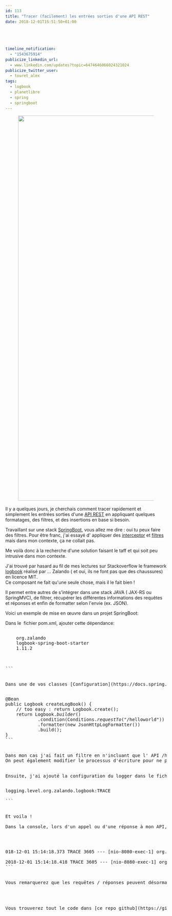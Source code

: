 ```yaml
---
id: 113
title: "Tracer (facilement) les entrées sorties d'une API REST"
date: 2018-12-01T15:51:50+01:00




timeline_notification:
  - "1543675914"
publicize_linkedin_url:
  - www.linkedin.com/updates?topic=6474646066024321024
publicize_twitter_user:
  - touret_alex
tags:
  - logbook
  - planetlibre
  - spring
  - springboot
---
```

<figure class="wp-block-image"><img loading="lazy" width="1200" height="1200" src="/assets/images/2018/12/street_city_people_blackandwhite_bw_man_detail_project-248333-jpgd.jpeg" alt="" class="wp-image-115" srcset="/assets/images/2018/12/street_city_people_blackandwhite_bw_man_detail_project-248333-jpgd.jpeg 1200w, /assets/images/2018/12/street_city_people_blackandwhite_bw_man_detail_project-248333-jpgd-300x300.jpeg 300w, /assets/images/2018/12/street_city_people_blackandwhite_bw_man_detail_project-248333-jpgd-1024x1024.jpeg 1024w, /assets/images/2018/12/street_city_people_blackandwhite_bw_man_detail_project-248333-jpgd-150x150.jpeg 150w, /assets/images/2018/12/street_city_people_blackandwhite_bw_man_detail_project-248333-jpgd-768x768.jpeg 768w" sizes="(max-width: 1200px) 100vw, 1200px" /></figure> 

Il y a quelques jours, je cherchais comment tracer rapidement et simplement les entrées sorties d'une [API REST](https://fr.wikipedia.org/wiki/Representational_state_transfer) en appliquant quelques formatages, des filtres, et des insertions en base si besoin.

Travaillant sur une stack [SpringBoot](https://spring.io/projects/spring-boot), vous allez me dire : oui tu peux faire des filtres. Pour être franc, j'ai essayé d' appliquer des [interceptor](https://www.baeldung.com/spring-mvc-handlerinterceptor) et [filtres](https://www.baeldung.com/spring-boot-add-filter) mais dans mon contexte, ça ne collait pas.

Me voilà donc à la recherche d'une solution faisant le taff et qui soit peu intrusive dans mon contexte. 

J'ai trouvé par hasard au fil de mes lectures sur Stackoverflow le framework [logbook](https://github.com/zalando/logbook) réalisé par &#8230; Zalando ( et oui, ils ne font pas que des chaussures) en licence MIT.   
Ce composant ne fait qu'une seule chose, mais il le fait bien ! 

Il permet entre autres de s'intégrer dans une stack JAVA ( JAX-RS ou SpringMVC), de filtrer, récupérer les différentes informations des requêtes et réponses et enfin de formatter selon l'envie (ex. JSON).  
  
Voici un exemple de mise en œuvre dans un projet SpringBoot:

Dans le  fichier pom.xml, ajouter cette dépendance:

<pre class="wp-block-preformatted"><dependency><br />    <groupId>org.zalando</groupId><br />    <artifactId>logbook-spring-boot-starter</artifactId><br />    <version>1.11.2</version><br /></dependency><br /><br />
```


Dans une de vos classes [Configuration](https://docs.spring.io/spring-framework/docs/current/javadoc-api/org/springframework/context/annotation/Configuration.html), définir la factory de Logbook

<pre class="wp-block-preformatted">@Bean<br />public Logbook createLogBook() {<br />    // too easy : return Logbook.create();<br />    return Logbook.<em>builder</em>()<br />            .condition(Conditions.<em>requestTo</em>("/helloworld"))<br />            .formatter(new JsonHttpLogFormatter())<br />            .build();<br />}
```


Dans mon cas j'ai fait un filtre en n'incluant que l' API /helloworld et j'ai formatté en JSON.  
On peut également modifier le processus d'écriture pour ne pas écrire dans un fichier mais en base par ex.  


Ensuite, j'ai ajouté la configuration du logger dans le fichier application.properties

<pre class="wp-block-preformatted">logging.level.org.zalando.logbook:TRACE<br />
```


Et voila ! 

Dans la console, lors d'un appel ou d'une réponse à mon API, j'ai le message suivant :



<pre class="wp-block-preformatted">018-12-01 15:14:18.373 TRACE 3605 --- [nio-8080-exec-1] org.zalando.logbook.Logbook              : {"origin":"remote","type":"request","correlation":"c6b345013835273f","protocol":"HTTP/1.1","remote":"127.0.0.1","method":"GET","uri":"http://127.0.0.1:8080/helloworld","headers":{"accept":["<em>/</em>"],"host":["127.0.0.1:8080"],"user-agent":["curl/7.52.1"]}}<br />
2018-12-01 15:14:18.418 TRACE 3605 --- [nio-8080-exec-1] org.zalando.logbook.Logbook              : {"origin":"local","type":"response","correlation":"c6b345013835273f","duration":48,"protocol":"HTTP/1.1","status":200,"headers":{"Content-Length":["11"],"Content-Type":["text/plain;charset=UTF-8"],"Date":["Sat, 01 Dec 2018 14:14:18 GMT"]},"body":"Hello world"}
```


Vous remarquerez que les requêtes / réponses peuvent désormais être associés grâce à un identifiant de corrélation. On peut facilement déterminer le temps de traitement d'une requête ou encore faciliter les recherches.  




Vous trouverez tout le code dans [ce repo github](https://github.com/littlewing/demo-logbook).